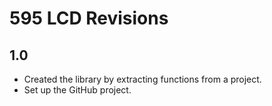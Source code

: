# 595 LCD Revisions

## 1.0
* Created the library by extracting functions from a project.
* Set up the GitHub project.
